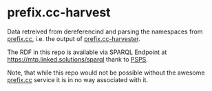 # prefix.cc-harvest

Data retreived from dereferencind and parsing the namespaces from [prefix.cc](http://prefix.cc/), i.e. the output 
of [prefix.cc-harvester](https://github.com/linked-solutions/prefix.cc-harvester).

The RDF in this repo is available via SPARQL Endpoint at https://mtp.linked.solutions/sparql thank to [PSPS](https://github.com/factsmission/psps).

Note, that while this repo would not be possible without the awesome [prefix.cc](http://prefix.cc/) service it is in no way associated with it.